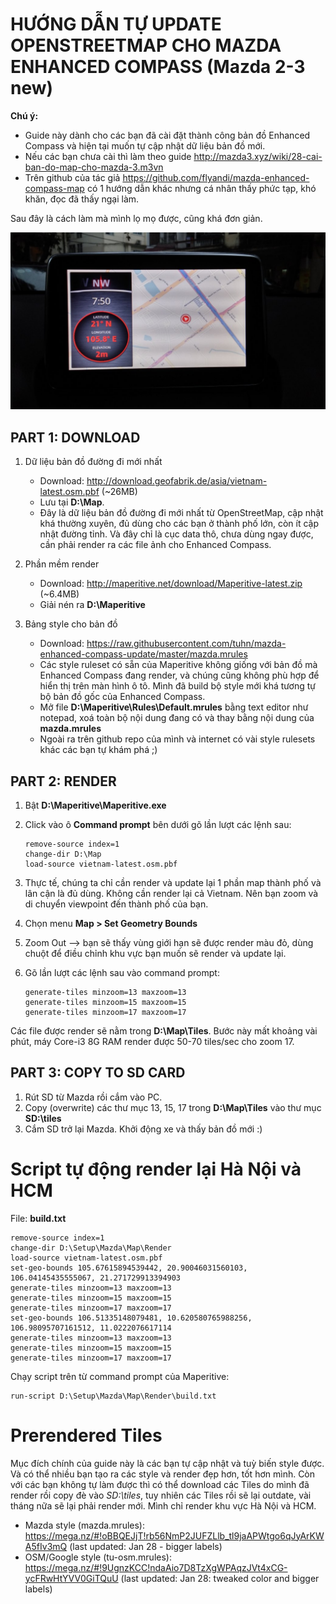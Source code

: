 # HƯỚNG DẪN TỰ UPDATE OPENSTREETMAP CHO MAZDA ENHANCED COMPASS (Mazda 2-3 new)

**Chú ý:**
- Guide này dành cho các bạn đã cài đặt thành công bản đồ Enhanced Compass và hiện tại muốn tự cập nhật dữ liệu bản đồ mới.
- Nếu các bạn chưa cài thì làm theo guide http://mazda3.xyz/wiki/28-cai-ban-do-map-cho-mazda-3.m3vn
- Trên github của tác giả  https://github.com/flyandi/mazda-enhanced-compass-map có 1 hướng dẫn khác nhưng cá nhân thấy phức tạp, khó khăn, đọc đã thấy ngại làm.

Sau đây là cách làm mà mình lọ mọ được, cũng khá đơn giản.

![Demo](/shots/demo01.jpg?raw=true "Demo")

## PART 1: DOWNLOAD

1. Dữ liệu bản đồ đường đi mới nhất
     - Download: http://download.geofabrik.de/asia/vietnam-latest.osm.pbf (~26MB)
     - Lưu tại **D:\Map**.
     - Đây là dữ liệu bản đồ đường đi mới nhất từ OpenStreetMap, cập nhật khá thường xuyên, đủ dùng cho các bạn ở thành phố lớn, còn ít cập nhật đường tỉnh. Và đây chỉ là cục data thô, chưa dùng ngay được, cần phải render ra các file ảnh cho Enhanced Compass.

2. Phần mềm render
     - Download: http://maperitive.net/download/Maperitive-latest.zip (~6.4MB)
     - Giải nén ra **D:\Maperitive**

3. Bảng style cho bản đồ
     - Download: https://raw.githubusercontent.com/tuhn/mazda-enhanced-compass-update/master/mazda.mrules
     - Các style ruleset có sẵn của Maperitive không giống với bản đồ mà Enhanced Compass đang render, và chúng cũng không phù hợp để hiển thị trên màn hình ô tô. Mình đã build bộ style mới khá tương tự bộ bản đồ gốc của Enhanced Compass.
     - Mở file **D:\Maperitive\Rules\Default.mrules** bằng text editor như notepad, xoá toàn bộ nội dung đang có và thay bằng nội dung của **mazda.mrules**
     - Ngoài ra trên github repo của mình và internet có vài style rulesets khác các bạn tự khám phá ;)


## PART 2: RENDER 

1. Bật **D:\Maperitive\Maperitive.exe**

2. Click vào ô **Command prompt** bên dưới gõ lần lượt các lệnh sau:
     ```
     remove-source index=1
     change-dir D:\Map
     load-source vietnam-latest.osm.pbf
     ```
3. Thực tế, chúng ta chỉ cần render và update lại 1 phần map thành phố và lân cận là đủ dùng. Không cần render lại cả Vietnam. Nên bạn zoom và di chuyển viewpoint đến thành phố của bạn.

4. Chọn menu **Map > Set Geometry Bounds**

5. Zoom Out --> bạn sẽ thấy vùng giới hạn sẽ được render màu đỏ, dùng chuột để điều chỉnh khu vực bạn muốn sẽ render và update lại.

6. Gõ lần lượt các lệnh sau vào command prompt:
     ```
     generate-tiles minzoom=13 maxzoom=13
     generate-tiles minzoom=15 maxzoom=15
     generate-tiles minzoom=17 maxzoom=17
     ```
Các file được render sẽ nằm trong **D:\Map\Tiles**. Bước này mất khoảng vài phút, máy Core-i3 8G RAM render được 50-70 tiles/sec cho zoom 17.

## PART 3: COPY TO SD CARD

1. Rút SD từ Mazda rồi cắm vào PC.
2. Copy (overwrite) các thư mục 13, 15, 17 trong **D:\Map\Tiles** vào thư mục **SD:\tiles**
3. Cắm SD trở lại Mazda. Khởi động xe và thấy bản đồ mới :)

# Script tự động render lại Hà Nội và HCM
File: **build.txt**
```
remove-source index=1
change-dir D:\Setup\Mazda\Map\Render
load-source vietnam-latest.osm.pbf
set-geo-bounds 105.67615894539442, 20.90046031560103, 106.04145435555067, 21.271729913394903
generate-tiles minzoom=13 maxzoom=13
generate-tiles minzoom=15 maxzoom=15
generate-tiles minzoom=17 maxzoom=17
set-geo-bounds 106.51335148079481, 10.620580765988256, 106.98095707161512, 11.0222076617114
generate-tiles minzoom=13 maxzoom=13
generate-tiles minzoom=15 maxzoom=15
generate-tiles minzoom=17 maxzoom=17
```
Chạy script trên từ command prompt của Maperitive:
```
run-script D:\Setup\Mazda\Map\Render\build.txt
```

# Prerendered Tiles
Mục đích chính của guide này là các bạn tự cập nhật và tuỳ biến style được. Và có thể nhiều bạn tạo ra các style và render đẹp hơn, tốt hơn mình. Còn với các bạn không tự làm được thì có thể download các Tiles do mình đã render rồi copy đè vào *SD:\tiles*, tuy nhiên các Tiles rồi sẽ lại outdate, vài tháng nữa sẽ lại phải render mới. Mình chỉ render khu vực Hà Nội và HCM.
- Mazda style (mazda.mrules): https://mega.nz/#!oBBQEJjT!rb56NmP2JUFZLlb_tl9jaAPWtgo6qJyArKWA5fIv3mQ (last updated: Jan 28 - bigger labels)
- OSM/Google style (tu-osm.mrules): https://mega.nz/#!9UgnzKCC!ndaAio7D8TzXgWPAqzJVt4xCG-ycFRwHtYVV0GiTQuU (last updated: Jan 28: tweaked color and bigger labels)
